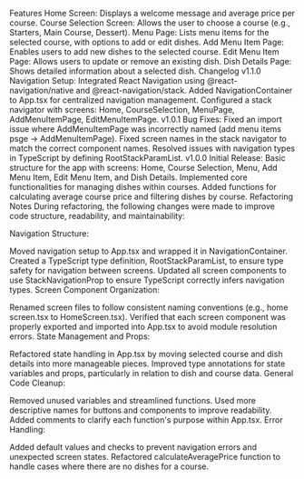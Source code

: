 Features
Home Screen: Displays a welcome message and average price per course.
Course Selection Screen: Allows the user to choose a course (e.g., Starters, Main Course, Dessert).
Menu Page: Lists menu items for the selected course, with options to add or edit dishes.
Add Menu Item Page: Enables users to add new dishes to the selected course.
Edit Menu Item Page: Allows users to update or remove an existing dish.
Dish Details Page: Shows detailed information about a selected dish.
Changelog
v1.1.0
Navigation Setup: Integrated React Navigation using @react-navigation/native and @react-navigation/stack.
Added NavigationContainer to App.tsx for centralized navigation management.
Configured a stack navigator with screens: Home, CourseSelection, MenuPage, AddMenuItemPage, EditMenuItemPage.
v1.0.1
Bug Fixes:
Fixed an import issue where AddMenuItemPage was incorrectly named (add menu items psge -> AddMenuItemPage).
Fixed screen names in the stack navigator to match the correct component names.
Resolved issues with navigation types in TypeScript by defining RootStackParamList.
v1.0.0
Initial Release:
Basic structure for the app with screens: Home, Course Selection, Menu, Add Menu Item, Edit Menu Item, and Dish Details.
Implemented core functionalities for managing dishes within courses.
Added functions for calculating average course price and filtering dishes by course.
Refactoring Notes
During refactoring, the following changes were made to improve code structure, readability, and maintainability:

Navigation Structure:

Moved navigation setup to App.tsx and wrapped it in NavigationContainer.
Created a TypeScript type definition, RootStackParamList, to ensure type safety for navigation between screens.
Updated all screen components to use StackNavigationProp to ensure TypeScript correctly infers navigation types.
Screen Component Organization:

Renamed screen files to follow consistent naming conventions (e.g., home screen.tsx to HomeScreen.tsx).
Verified that each screen component was properly exported and imported into App.tsx to avoid module resolution errors.
State Management and Props:

Refactored state handling in App.tsx by moving selected course and dish details into more manageable pieces.
Improved type annotations for state variables and props, particularly in relation to dish and course data.
General Code Cleanup:

Removed unused variables and streamlined functions.
Used more descriptive names for buttons and components to improve readability.
Added comments to clarify each function's purpose within App.tsx.
Error Handling:

Added default values and checks to prevent navigation errors and unexpected screen states.
Refactored calculateAveragePrice function to handle cases where there are no dishes for a course.
